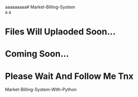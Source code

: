 aaaaaaaaa# Market-Billing-System    
a
a



# Files Will Uplaoded Soon...

# Coming Soon...
<h1>Please Wait And Follow Me Tnx</h1>

Market-Billing-System-With-Python
